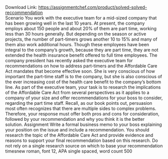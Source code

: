 Download Link: https://assignmentchef.com/product/solved-solved-reccommendation
<br>
Scenario You work with the executive team for a mid-sized company that has been growing well in the last 10 years. At present, the company employs about 150 people and about 20% of them are part time, working less than 30 hours generally. But depending on the season or active projects, the number of part-timers grows another 10 to 15% and many of them also work additional hours. Though these employees have been integral to the company’s growth, because they are part time, they are not extended the health insurance benefit offered to full time employees. The company president has recently asked the executive team for recommendations on how to address part-timers and the Affordable Care Act mandates that become effective soon. She is very conscious of how important the part-time staff is to the company, but she is also conscious of the ever increasing cost of the health care benefit to the company’s bottom line. As part of the executive team, your task is to research the implications of the Affordable Care Act from several perspectives as it applies to a company of your size and offer recommendations for your boss to consider, regarding the part time staff. Recall, as our book points out, persuasion most often recognizes that there are multiple sides to complex problems. Therefore, your response must offer both pros and cons for consideration, followed by your recommendation and why you think it is the better solution. Assignment Write a formal business memo to your boss explaining your position on the issue and include a recommendation. You should research the topic of the Affordable Care Act and provide evidence and reasons to support your final recommendation based on this research. Do not rely on a single research source on which to base your recommendation timesnew roman, font 12, APA single spaced, word count 500